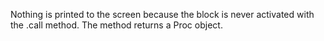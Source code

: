 Nothing is printed to the screen because the block is never activated with the .call method. 
The method returns a Proc object.